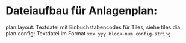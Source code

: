 # Dateiaufbau für Anlagenplan:

plan.layout: Textdatei mit Einbuchstabencodes für Tiles, siehe tiles.dia
plan.config: Textdatei im Format `xxx yyy block-num config-string`
